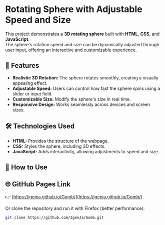 # Rotating Sphere with Adjustable Speed and Size

This project demonstrates a **3D rotating sphere** built with **HTML**, **CSS**, and **JavaScript**.  
The sphere's rotation speed and size can be dynamically adjusted through user input, offering an interactive and customizable experience.  

## 🎯 Features
- **Realistic 3D Rotation:** The sphere rotates smoothly, creating a visually appealing effect.
- **Adjustable Speed:** Users can control how fast the sphere spins using a slider or input field.
- **Customizable Size:** Modify the sphere's size in real time.
- **Responsive Design:** Works seamlessly across devices and screen sizes.

## 🛠️ Technologies Used
- **HTML:** Provides the structure of the webpage.
- **CSS:** Styles the sphere, including 3D effects.
- **JavaScript:** Adds interactivity, allowing adjustments to speed and size.

## 🚀 How to Use


## 🌐 GitHub Pages Link
👉 [https://igenja.github.io/Gomb/](https://igenja.github.io/Gomb/)

Or clone the repository and run it with Firefox (better performance):
   ```bash
   git clone https://github.com/IgenJa/Gomb.git
